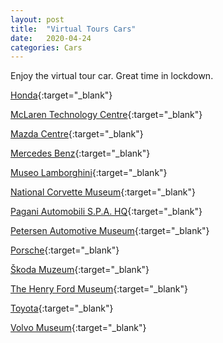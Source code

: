 ```yaml
---
layout: post
title:  "Virtual Tours Cars"
date:   2020-04-24
categories: Cars
---
```

Enjoy the virtual tour car. Great time in lockdown.

[Honda](https://www.honda.com/collection-hall-gallery){:target="_blank"}

[McLaren Technology Centre](https://www.google.com.au/maps/@51.3456457,-0.5476964,2a,75y,116.26h,85.71t/data=!3m6!1e1!3m4!1sTmJrDDDt0szLD5V4_MvYEQ!2e0!7i13312!8i6656){:target="_blank"}

[Mazda Centre](https://www.google.com.au/maps/@34.3609233,132.4833072,2a,75y,343.2h,70.36t/data=!3m6!1e1!3m4!1sgUigc00IcFWj7CPTHj2eDQ!2e0!7i13312!8i6656){:target="_blank"}

[Mercedes Benz](https://www.mercedes-benz.com/en/classic/museum/exhibition/){:target="_blank"}

[Museo Lamborghini](https://www.google.com/maps/@44.6592191,11.1256788,3a,75y,242.18h,74.94t/data=!3m6!1e1!3m4!1sAF1QipNZkcqfA0lxCRMUko3g4RdbrkkDC96CbcPD0Rrl!2e10!7i9448!8i4724){:target="_blank"}

[National Corvette Museum](https://www.google.com/maps/@37.0044313,-86.3749095,2a,75y,54.57h,76.41t/data=!3m6!1e1!3m4!1sFjWEQyCGPcOWMadw9d6S_g!2e0!7i13312!8i6656){:target="_blank"}

[Pagani Automobili S.P.A. HQ](https://www.google.com.au/maps/@44.5913478,11.0295523,3a,82.2y,207.48h,66.85t/data=!3m7!1e1!3m5!1sAF1QipP72Q8ImxM8BPN82weic4w_gzk-LrgnYkYmuelZ!2e10!3e12!7i13312!8i6656){:target="_blank"}

[Petersen Automotive Museum](https://www.google.com/maps/@34.0622428,-118.3613841,2a,75y,267.96h,76.52t/data=!3m6!1e1!3m4!1srROi7SWvXF-lwiciZT2_YQ!2e0!7i13312!8i6656){:target="_blank"}

[Porsche](https://www.porsche.com/all/transitional/museum/kugelpanoramen/Tour_Porsche_high_res/Museumstour_hr_en.html){:target="_blank"}

[Škoda Muzeum](https://www.google.com.au/maps/@50.4188321,14.9135733,3a,75y,167.38h,80.98t/data=!3m7!1e1!3m5!1sAF1QipNUTqf1-KSpKCFY91MNeMnxaCEpv2Jf04bInRKs!2e10!3e12!7i13312!8i6656){:target="_blank"}

[The Henry Ford Museum](https://www.google.com.au/maps/@42.3035875,-83.233442,2a,75y,118.18h,77.19t/data=!3m6!1e1!3m4!1spqcdxiC-HnnD5JpP9wYr4w!2e0!7i13312!8i6656){:target="_blank"}

[Toyota](https://www.google.co.jp/maps/@35.1729239,137.0579781,2a,75y,242.37h,62.46t/data=!3m6!1e1!3m4!1stYnx2sJGwL9aklDNCAE4Ig!2e0!7i13312!8i6656){:target="_blank"}

[Volvo Museum](https://www.google.com.au/maps/@57.6948338,11.8196494,3a,75y,357.68h,80.54t/data=!3m8!1e1!3m6!1sAF1QipPOgU82nKeMlL8KIkjkZwXY3VAYoE4beMRXShUG!2e10!3e11!6shttps:%2F%2Flh5.googleusercontent.com%2Fp%2FAF1QipPOgU82nKeMlL8KIkjkZwXY3VAYoE4beMRXShUG%3Dw203-h100-k-no-pi-20-ya248.28-ro-0-fo100!7i6000!8i3000){:target="_blank"}


